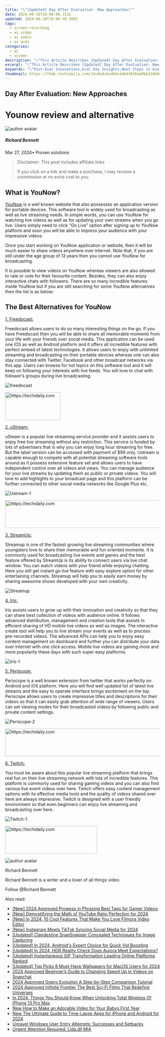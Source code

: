 ```yaml
---
title: "\"[Updated] Day After Evaluation  New Approaches\""
date: 2024-09-26T16:00:06.153Z
updated: 2024-09-28T16:00:39.309Z
tags: 
  - screen-recording
  - ai video
  - ai audio
  - ai auto
categories: 
  - ai
  - screen
description: "\"This Article Describes [Updated] Day After Evaluation: New Approaches\""
excerpt: "\"This Article Describes [Updated] Day After Evaluation: New Approaches\""
keywords: "\"Post-Eval Innovations,Eval Day Insights,Next Steps in Evals,Evolving Eval Methods,Novel Eval Strategies,Future of Eval Techniques,Post-Assessment Advancements\""
thumbnail: https://thmb.techidaily.com/24c0edcba484cab644836ae0bb31bb9d7220262ab1b4fd8d660fcbd9d1d07966.jpg
---
```


## Day After Evaluation: New Approaches

# Younow review and alternative

![author avatar](https://images.wondershare.com/filmora/article-images/richard-bennett.jpg)

##### Richard Bennett

 Mar 27, 2024• Proven solutions

>  Disclaimer: This post includes affiliate links
>
>  If you click on a link and make a purchase, I may receive a commission at no extra cost to you.
>

## What is YouNow?

[YouNow](https://www.younow.com/) is a well known website that also possesses an application version for portable devices. This software tool is widely used for broadcasting as well as live streaming needs. In simple words, you can use YouNow for watching live videos as well as for updating your own streams when you go live. Users simply need to click “Go Live” option after signing up to YouNow platform and soon you will be able to impress your audience with your impressive videos.

 Once you start working on YouNow application or website, then it will be much easier to share videos anywhere over internet. Note that, if you are still under the age group of 13 years then you cannot use YouNow for broadcasting.

 It is possible to view videos on YouNow whereas viewers are also allowed to rate or vote for their favourite content. Besides, they can also enjoy interactive chats with followers. There are so many incredible features inside YouNow but if you are still searching for some YouNow alternatives then the list is as below:

## The Best Alternatives for YouNow

[1. Freedocast:](http://www.freedocast.com/#!/home )

 Freedocast allows users to do so many interesting things on the go. If you have Freedocast then you will be able to share all memorable moments from your life with your friends over social media. This application can be used one iOS as well as Android platform and it offers all incredible features with perfect embed of latest technologies. It allows users to enjoy with unlimited streaming and broadcasting on their portable devices whereas one can also stay connected with Twitter, Facebook and other broadcast networks via this app. Users can browse for hot topics on this software tool and it will keep on following your interests with live feeds. You will love to chat with follower’s groups during live broadcasting.

![ freedocast](https://images.wondershare.com/filmora/article-images/freedocast.jpg)

<!-- affiliate ads begin -->
<a href="https://25home.pxf.io/c/5597632/2148639/16836" target="_top" id="2148639">
  <img src="//a.impactradius-go.com/display-ad/16836-2148639" border="0" alt="https://techidaily.com" width="180" height="90"/>
</a>
<img height="0" width="0" src="https://25home.pxf.io/i/5597632/2148639/16836" style="position:absolute;visibility:hidden;" border="0" />
<!-- affiliate ads end -->

[2. uStream:](https://www.ustream.tv/live-broadcasting-apps-and-hardware?itm%5Fsource=header%5Fmenu&itm%5Fmedium=onsite&itm%5Fcontent=Apps&itm%5Fcampaign=header )

 uSteam is a popular live streaming service provider and it assists users to enjoy free live streaming without any restriction. This service is funded by lots of advertisers that is why you can enjoy long hour streaming for free. But the label version can be accessed with payment of $99 only. Ustream is capable enough to compete with all potential streaming software tools around as it possess extensive feature set and allows users to have independent control over all videos and views. You can manage audience for your live streams by updating them as public or private videos. You will love to add highlights to your broadcast page and this platform can be further connected to other social media networks like Google Plus etc.

![Ustream-1 ](https://images.wondershare.com/filmora/article-images/ustream-1.jpg)

<!-- affiliate ads begin -->
<a href="https://laganoo.pxf.io/c/5597632/1484950/16446" target="_top" id="1484950">
  <img src="//a.impactradius-go.com/display-ad/16446-1484950" border="0" alt="https://techidaily.com" width="728" height="90"/>
</a>
<img height="0" width="0" src="https://laganoo.pxf.io/i/5597632/1484950/16446" style="position:absolute;visibility:hidden;" border="0" />
<!-- affiliate ads end -->

[3. StreamUp:]( http://streamup.com/)

 Streamup is one of the fastest growing live streaming communities where youngsters love to share their memorable and fun oriented moments. It is commonly used for broadcasting live events and games and the best feature offered by StreamUp is its ability to connect users via live chat window. You can watch videos with your friend while enjoying chatting. Here you will get instant go live feature with easy explore option for other entertaining channels. Streamup will help you to easily earn money by sharing awesome shows developed with your own creativity.

![Streamup ](https://images.wondershare.com/filmora/article-images/streamup.jpg)

[4. Iris:]( https://irisplatform.io/)

 Iris assists users to grow up with their innovation and creativity so that they can share best collection of videos with audience online. It follows advanced distribution, management and creation tools that assists in efficient sharing of HD mobile live videos as well as images. The interactive create tool will help you to live stream your events as well as to process pre-recorded videos. The advanced APIs can help you to enjoy easy content management on dashboard and further you can distribute your data over internet with one click access. Mobile live videos are gaining more and more popularity these days with such super easy platforms.

![ iris-1](https://images.wondershare.com/filmora/article-images/iris-1.jpg)

[5. Periscope:](https://periscope.tv/ )

 Periscope is a well known extension from twitter that works perfectly on Android and iOS platform. Here you will find well updated list of latest live streams and the easy to operate interface brings excitement on the top. Periscope allows users to create impressive titles and descriptions for their videos so that it can easily grab attention of wide range of viewers. Users can set viewing modes for their broadcasted videos by following public and private content settings.

![Periscope-2 ](https://images.wondershare.com/filmora/article-images/periscope-2.jpg)

<!-- affiliate ads begin -->
<a href="https://aligracehair.sjv.io/c/5597632/1886073/19272" target="_top" id="1886073">
  <img src="//a.impactradius-go.com/display-ad/19272-1886073" border="0" alt="https://techidaily.com" width="728" height="90"/>
</a>
<img height="0" width="0" src="https://aligracehair.sjv.io/i/5597632/1886073/19272" style="position:absolute;visibility:hidden;" border="0" />
<!-- affiliate ads end -->

[6. Twitch:](https://www.twitch.tv/ )

 You must be aware about this popular live streaming platform that brings real fun on their live streaming network with lots of incredible features. This platform is commonly used for sharing gaming videos and you can also find various live event videos over here. Twitch offers easy content management options with its effective media tools and the quality of videos shared over here are always impressive. Twitch is designed with a user friendly environment so that even beginners can enjoy live streaming and broadcasting over here.

![Twitch-1 ](https://images.wondershare.com/filmora/article-images/twitch-1.jpg)

<!-- affiliate ads begin -->
<a href="https://aligracehair.sjv.io/c/5597632/2006914/19272" target="_top" id="2006914">
  <img src="//a.impactradius-go.com/display-ad/19272-2006914" border="0" alt="https://techidaily.com" width="300" height="90"/>
</a>
<img height="0" width="0" src="https://aligracehair.sjv.io/i/5597632/2006914/19272" style="position:absolute;visibility:hidden;" border="0" />
<!-- affiliate ads end -->

![author avatar](https://images.wondershare.com/filmora/article-images/richard-bennett.jpg)

Richard Bennett

Richard Bennett is a writer and a lover of all things video.

Follow @Richard Bennett


<ins class="adsbygoogle"
     style="display:block"
     data-ad-format="autorelaxed"
     data-ad-client="ca-pub-7571918770474297"
     data-ad-slot="1223367746"></ins>



<ins class="adsbygoogle"
     style="display:block"
     data-ad-client="ca-pub-7571918770474297"
     data-ad-slot="8358498916"
     data-ad-format="auto"
     data-full-width-responsive="true"></ins>


<span class="atpl-alsoreadstyle">Also read:</span>
<div><ul>
<li><a href="https://youtube-tips.techidaily.com/024-approved-prowess-in-phrasing-best-tags-for-gamer-videos/"><u>[New] 2024 Approved Prowess in Phrasing Best Tags for Gamer Videos</u></a></li>
<li><a href="https://youtube-zero.techidaily.com/emystifying-the-math-of-youtube-ratio-perfection-for-2024/"><u>[New] Demystifying the Math of YouTube Ratio Perfection for 2024</u></a></li>
<li><a href="https://fox-cloud.techidaily.com/new-in-2024-10-cool-features-that-make-you-love-filmora-video-editor/"><u>[New] In 2024, 10 Cool Features That Make You Love Filmora Video Editor</u></a></li>
<li><a href="https://fox-cloud.techidaily.com/new-instagram-meets-tiktok-syncing-social-media-for-2024/"><u>[New] Instagram Meets TikTok Syncing Social Media for 2024</u></a></li>
<li><a href="https://snapchat-videos.techidaily.com/updated-clandestine-snapsnapper-concealed-techniques-for-image-capturing/"><u>[Updated] Clandestine SnapSnapper Concealed Techniques for Image Capturing</u></a></li>
<li><a href="https://fox-cloud.techidaily.com/updated-in-2024-androids-expert-choice-for-quick-vid-boosting/"><u>[Updated] In 2024, Android's Expert Choice for Quick Vid Boosting</u></a></li>
<li><a href="https://fox-cloud.techidaily.com/updated-in-2024-hdr-reality-check-does-aurora-meet-expectations/"><u>[Updated] In 2024, HDR Reality Check Does Aurora Meet Expectations?</u></a></li>
<li><a href="https://fox-cloud.techidaily.com/updated-instantaneous-gif-transformation-leading-online-platforms-ranked/"><u>[Updated] Instantaneous GIF Transformation Leading Online Platforms Ranked</u></a></li>
<li><a href="https://fox-cloud.techidaily.com/updated-top-picks-8-must-have-wallpapers-for-macos-users-for-2024/"><u>[Updated] Top Picks 8 Must-Have Wallpapers for MacOS Users for 2024</u></a></li>
<li><a href="https://fox-cloud.techidaily.com/2024-approved-beginners-guide-to-changing-speed-up-in-videos-on-snapchat/"><u>2024 Approved Beginner’s Guide to Changing Speed Up in Videos on Snapchat</u></a></li>
<li><a href="https://fox-cloud.techidaily.com/2024-approved-gopro-evolution-a-step-by-step-comparison-tutorial/"><u>2024 Approved Gopro Evolution A Step-by-Step Comparison Tutorial</u></a></li>
<li><a href="https://some-knowledge.techidaily.com/2024-approved-infinite-frontier-the-best-sci-fi-films-that-redefine-universes/"><u>2024 Approved Infinite Frontier The Best Sci-Fi Films That Redefine Universes</u></a></li>
<li><a href="https://ios-unlock.techidaily.com/in-2024-things-you-should-know-when-unlocking-total-wireless-of-iphone-13-pro-max-by-drfone-ios/"><u>In 2024, Things You Should Know When Unlocking Total Wireless Of iPhone 13 Pro Max</u></a></li>
<li><a href="https://meme-emoji.techidaily.com/new-how-to-make-an-adorable-video-for-your-babys-first-year/"><u>New How to Make an Adorable Video for Your Babys First Year</u></a></li>
<li><a href="https://ai-driven-video-production.techidaily.com/new-the-ultimate-guide-to-time-lapse-apps-for-iphone-and-android-for-2024/"><u>New The Ultimate Guide to Time-Lapse Apps for iPhone and Android for 2024</u></a></li>
<li><a href="https://win11-tips.techidaily.com/unravel-windows-user-entry-attempts-successes-and-setbacks/"><u>Unravel Windows User Entry Attempts: Successes and Setbacks</u></a></li>
<li><a href="https://win-howtos.techidaily.com/urgent-attention-required-lidadll-mia/"><u>Urgent Attention Required: Lida.dll MIA</u></a></li>
</ul></div>

